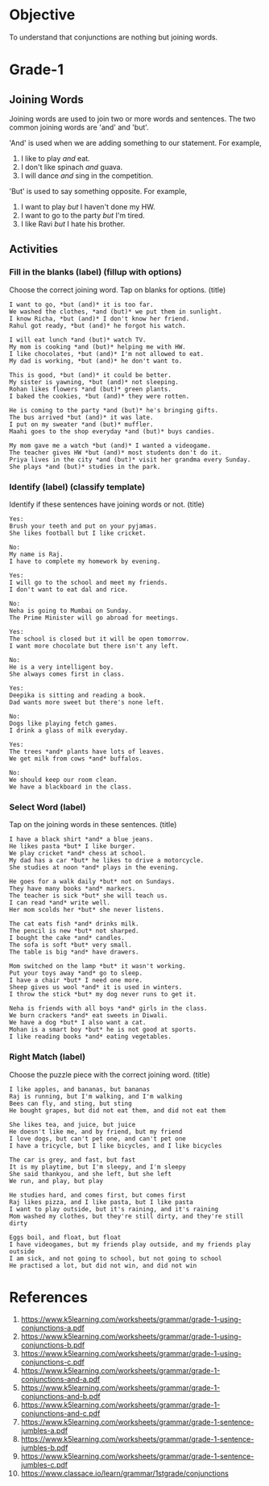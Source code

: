 # Objective

To understand that conjunctions are nothing but joining words.

# Grade-1

## Joining Words

Joining words are used to join two or more words and sentences. The two common joining words are 'and' and 'but'.

'And' is used when we are adding something to our statement. For example,
1. I like to play *and* eat.
2. I don't like spinach *and* guava.
3. I will dance *and* sing in the competition.

'But' is used to say something opposite. For example,
1. I want to play *but* I haven't done my HW.
2. I want to go to the party *but* I'm tired.
3. I like Ravi *but* I hate his brother.

## Activities

### Fill in the blanks (label) (fillup with options)

Choose the correct joining word. Tap on blanks for options. (title)
```
I want to go, *but (and)* it is too far.
We washed the clothes, *and (but)* we put them in sunlight.
I know Richa, *but (and)* I don't know her friend.
Rahul got ready, *but (and)* he forgot his watch.
```

```
I will eat lunch *and (but)* watch TV.
My mom is cooking *and (but)* helping me with HW.
I like chocolates, *but (and)* I'm not allowed to eat.
My dad is working, *but (and)* he don't want to.
```

```
This is good, *but (and)* it could be better.
My sister is yawning, *but (and)* not sleeping.
Rohan likes flowers *and (but)* green plants.
I baked the cookies, *but (and)* they were rotten.
```

```
He is coming to the party *and (but)* he's bringing gifts.
The bus arrived *but (and)* it was late.
I put on my sweater *and (but)* muffler.
Maahi goes to the shop everyday *and (but)* buys candies.
```

```
My mom gave me a watch *but (and)* I wanted a videogame.
The teacher gives HW *but (and)* most students don't do it.
Priya lives in the city *and (but)* visit her grandma every Sunday.
She plays *and (but)* studies in the park.
```

### Identify (label) (classify template)

Identify if these sentences have joining words or not. (title)
```
Yes:
Brush your teeth and put on your pyjamas.
She likes football but I like cricket.

No:
My name is Raj.
I have to complete my homework by evening.
```

```
Yes:
I will go to the school and meet my friends.
I don't want to eat dal and rice.

No:
Neha is going to Mumbai on Sunday.
The Prime Minister will go abroad for meetings.
```

```
Yes:
The school is closed but it will be open tomorrow.
I want more chocolate but there isn't any left.

No:
He is a very intelligent boy.
She always comes first in class.
```

```
Yes:
Deepika is sitting and reading a book.
Dad wants more sweet but there's none left.

No:
Dogs like playing fetch games.
I drink a glass of milk everyday.
```

```
Yes:
The trees *and* plants have lots of leaves.
We get milk from cows *and* buffalos.

No:
We should keep our room clean.
We have a blackboard in the class.
```

### Select Word (label)

Tap on the joining words in these sentences. (title)
```
I have a black shirt *and* a blue jeans.
He likes pasta *but* I like burger.
We play cricket *and* chess at school.
My dad has a car *but* he likes to drive a motorcycle.
She studies at noon *and* plays in the evening.
```

```
He goes for a walk daily *but* not on Sundays.
They have many books *and* markers.
The teacher is sick *but* she will teach us.
I can read *and* write well.
Her mom scolds her *but* she never listens.
```

```
The cat eats fish *and* drinks milk.
The pencil is new *but* not sharped.
I bought the cake *and* candles.
The sofa is soft *but* very small.
The table is big *and* have drawers.
```

```
Mom switched on the lamp *but* it wasn't working.
Put your toys away *and* go to sleep.
I have a chair *but* I need one more.
Sheep gives us wool *and* it is used in winters.
I throw the stick *but* my dog never runs to get it.
```

```
Neha is friends with all boys *and* girls in the class.
We burn crackers *and* eat sweets in Diwali.
We have a dog *but* I also want a cat.
Mohan is a smart boy *but* he is not good at sports.
I like reading books *and* eating vegetables.
```

### Right Match (label)

Choose the puzzle piece with the correct joining word. (title)
```
I like apples, and bananas, but bananas
Raj is running, but I'm walking, and I'm walking
Bees can fly, and sting, but sting
He bought grapes, but did not eat them, and did not eat them
```

```
She likes tea, and juice, but juice
He doesn't like me, and by friend, but my friend
I love dogs, but can't pet one, and can't pet one
I have a tricycle, but I like bicycles, and I like bicycles
```

```
The car is grey, and fast, but fast
It is my playtime, but I'm sleepy, and I'm sleepy
She said thankyou, and she left, but she left
We run, and play, but play
```

```
He studies hard, and comes first, but comes first
Raj likes pizza, and I like pasta, but I like pasta
I want to play outside, but it's raining, and it's raining
Mom washed my clothes, but they're still dirty, and they're still dirty
```

```
Eggs boil, and float, but float
I have videogames, but my friends play outside, and my friends play outside
I am sick, and not going to school, but not going to school
He practised a lot, but did not win, and did not win
```

# References

1. https://www.k5learning.com/worksheets/grammar/grade-1-using-conjunctions-a.pdf
2. https://www.k5learning.com/worksheets/grammar/grade-1-using-conjunctions-b.pdf
3. https://www.k5learning.com/worksheets/grammar/grade-1-using-conjunctions-c.pdf
4. https://www.k5learning.com/worksheets/grammar/grade-1-conjunctions-and-a.pdf
5. https://www.k5learning.com/worksheets/grammar/grade-1-conjunctions-and-b.pdf
6. https://www.k5learning.com/worksheets/grammar/grade-1-conjunctions-and-c.pdf
7. https://www.k5learning.com/worksheets/grammar/grade-1-sentence-jumbles-a.pdf
8. https://www.k5learning.com/worksheets/grammar/grade-1-sentence-jumbles-b.pdf
9. https://www.k5learning.com/worksheets/grammar/grade-1-sentence-jumbles-c.pdf
10. https://www.classace.io/learn/grammar/1stgrade/conjunctions
